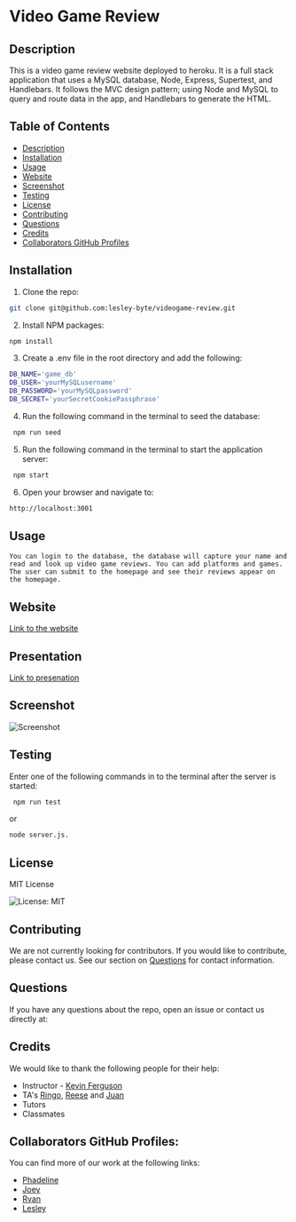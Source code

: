 # Video Game Review

## Description
This is a video game review website deployed to heroku. It is a full stack application that uses a MySQL database, Node, Express, Supertest, and Handlebars. It follows the MVC design pattern; using Node and MySQL to query and route data in the app, and Handlebars to generate the HTML.

## Table of Contents

- [Description](#description)
- [Installation](#installation)
- [Usage](#usage)
- [Website](#website)
- [Screenshot](#screenshot)
- [Testing](#testing)
- [License](#license)
- [Contributing](#contributing)
- [Questions](#questions)
- [Credits](#credits)
- [Collaborators GitHub Profiles](#collaborators-github-profiles)

## Installation
1. Clone the repo:
``` bash
git clone git@github.com:lesley-byte/videogame-review.git
```
2. Install NPM packages:
``` bash
npm install 
```
3. Create a .env file in the root directory and add the following:
``` bash
DB_NAME='game_db'
DB_USER='yourMySQLusername'
DB_PASSWORD='yourMySQLpassword'
DB_SECRET='yourSecretCookiePassphrase'
```
4. Run the following command in the terminal to seed the database:
``` bash
 npm run seed
```
5. Run the following command in the terminal to start the application server:
``` bash
 npm start
```
6. Open your browser and navigate to:
``` bash
http://localhost:3001
```


## Usage

    You can login to the database, the database will capture your name and read and look up video game reviews. You can add platforms and games. The user can submit to the homepage and see their reviews appear on the homepage.

    
## Website  

[Link to the website](https://video-game-reviewer-test.herokuapp.com/login)

## Presentation
[Link to presenation](https://docs.google.com/presentation/d/1tYqmVuhQ94IKvixlw7p23zWb6ti1AvtPX-Ex9ajIEjs/edit#slide=id.g2038c71a101_0_15)

## Screenshot

![Screenshot](./Assets/images/screenshot.jpeg)


## Testing
Enter one of the following commands in to the terminal after the server is started:
```bash
 npm run test
```
 or 
 ```bash
 node server.js. 
```

## License

MIT License

![License: MIT](https://img.shields.io/badge/License-MIT-yellow.svg)

## Contributing

We are not currently looking for contributors. If you would like to contribute, please contact us. See our
section on [Questions](#questions) for contact information.

## Questions

If you have any questions about the repo, open an issue or contact us directly at:


## Credits

We would like to thank the following people for their help:

- Instructor - [Kevin Ferguson](https://github.com/kfergrocks)
- TA's [Ringo](https://github.com/RingoKam), [Reese]() and [Juan]()
- Tutors
- Classmates

## Collaborators GitHub Profiles:

You can find more of our work at the following links:

- [Phadeline](https://github.com/phadeline)
- [Joey](https://github.com/joeyblue27)
- [Ryan](https://github.com/ryancarless96)
- [Lesley](https://github.com/lesley-byte)

